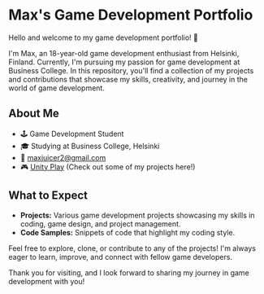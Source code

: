 # Max's Game Development Portfolio

Hello and welcome to my game development portfolio! 👋

I'm Max, an 18-year-old game development enthusiast from Helsinki, Finland. Currently, I'm pursuing my passion for game development at Business College. 
In this repository, you'll find a collection of my projects and contributions that showcase my skills, creativity, and journey in the world of game development.

## About Me

- 🕹️ Game Development Student
- 🎓 Studying at Business College, Helsinki
- 📧 maxjuicer2@gmail.com
- 🎮 [Unity Play](https://play.unity.com/u/MaxShogi) (Check out some of my projects here!)

## What to Expect

- **Projects:** Various game development projects showcasing my skills in coding, game design, and project management.
- **Code Samples:** Snippets of code that highlight my coding style.

Feel free to explore, clone, or contribute to any of the projects! I'm always eager to learn, improve, and connect with fellow game developers.

Thank you for visiting, and I look forward to sharing my journey in game development with you!

